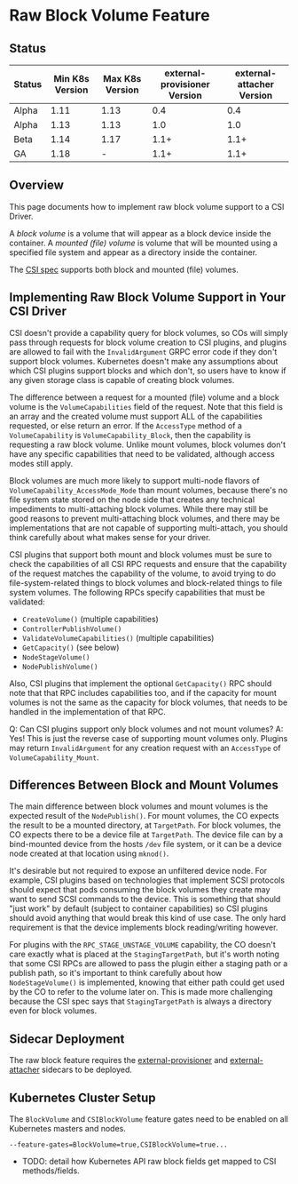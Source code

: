 ﻿# Raw Block Volume Feature

## Status

Status | Min K8s Version | Max K8s Version | external-provisioner Version | external-attacher Version
--|--|--|--|--
Alpha | 1.11 | 1.13 | 0.4 | 0.4
Alpha | 1.13 | 1.13 | 1.0 | 1.0
Beta | 1.14 | 1.17 | 1.1+ | 1.1+
GA | 1.18 | - | 1.1+ | 1.1+

## Overview

This page documents how to implement raw block volume support to a CSI Driver.

A *block volume* is a volume that will appear as a block device inside the container.
A *mounted (file) volume* is volume that will be mounted using a specified file system and appear as a directory inside the container.

The [CSI spec](https://github.com/container-storage-interface/spec/blob/master/spec.md) supports both block and mounted (file) volumes.

## Implementing Raw Block Volume Support in Your CSI Driver

CSI doesn't provide a capability query for block volumes, so COs will simply pass through requests for
block volume creation to CSI plugins, and plugins are allowed to fail with the `InvalidArgument` GRPC
error code if they don't support block volumes. Kubernetes doesn't make any assumptions about which CSI
plugins support blocks and which don't, so users have to know if any given storage class is capable of
creating block volumes.

The difference between a request for a mounted (file) volume and a block volume is the `VolumeCapabilities`
field of the request. Note that this field is an array and the created volume must support ALL of the
capabilities requested, or else return an error. If the `AccessType` method of a `VolumeCapability` is
`VolumeCapability_Block`, then the capability is requesting a raw block volume. Unlike mount volumes, block
volumes don't have any specific capabilities that need to be validated, although access modes still
apply.

Block volumes are much more likely to support multi-node flavors of `VolumeCapability_AccessMode_Mode`
than mount volumes, because there's no file system state stored on the node side that creates any technical
impediments to multi-attaching block volumes. While there may still be good reasons to prevent
multi-attaching block volumes, and there may be implementations that are not capable of supporting
multi-attach, you should think carefully about what makes sense for your driver.

CSI plugins that support both mount and block volumes must be sure to check the capabilities of all CSI RPC
requests and ensure that the capability of the request matches the capability of the volume, to avoid trying
to do file-system-related things to block volumes and block-related things to file system volumes. The
following RPCs specify capabilities that must be validated:
* `CreateVolume()` (multiple capabilities)
* `ControllerPublishVolume()`
* `ValidateVolumeCapabilities()` (multiple capabilities)
* `GetCapacity()` (see below)
* `NodeStageVolume()`
* `NodePublishVolume()`

Also, CSI plugins that implement the optional `GetCapacity()` RPC should note that that RPC includes
capabilities too, and if the capacity for mount volumes is not the same as the capacity for block
volumes, that needs to be handled in the implementation of that RPC.

Q: Can CSI plugins support only block volumes and not mount volumes?
A: Yes! This is just the reverse case of supporting mount volumes only. Plugins may return `InvalidArgument`
for any creation request with an `AccessType` of `VolumeCapability_Mount`.

## Differences Between Block and Mount Volumes

The main difference between block volumes and mount volumes is the expected result of the `NodePublish()`.
For mount volumes, the CO expects the result to be a mounted directory, at `TargetPath`. For block volumes,
the CO expects there to be a device file at `TargetPath`. The device file can by a bind-mounted device from
the hosts `/dev` file system, or it can be a device node created at that location using `mknod()`.

It's desirable but not required to expose an unfiltered device node. For example, CSI plugins based on
technologies that implement SCSI protocols should expect that pods consuming the block volumes they create
may want to send SCSI commands to the device. This is something that should "just work" by default (subject
to container capabilities) so CSI plugins should avoid anything that would break this kind of use case. The
only hard requirement is that the device implements block reading/writing however.

For plugins with the `RPC_STAGE_UNSTAGE_VOLUME` capability, the CO doesn't care exactly what is placed at
the `StagingTargetPath`, but it's worth noting that some CSI RPCs are allowed to pass the plugin either
a staging path or a publish path, so it's important to think carefully about how `NodeStageVolume()` is
implemented, knowing that either path could get used by the CO to refer to the volume later on. This is
made more challenging because the CSI spec says that `StagingTargetPath` is always a directory even for
block volumes.

## Sidecar Deployment

The raw block feature requires the
[external-provisioner](external-provisioner.md) and
[external-attacher](external-attacher.md) sidecars to be deployed.

## Kubernetes Cluster Setup

The `BlockVolume` and `CSIBlockVolume` feature gates need to be enabled on
all Kubernetes masters and nodes.

```
--feature-gates=BlockVolume=true,CSIBlockVolume=true...
```

* TODO: detail how Kubernetes API raw block fields get mapped to CSI methods/fields.
